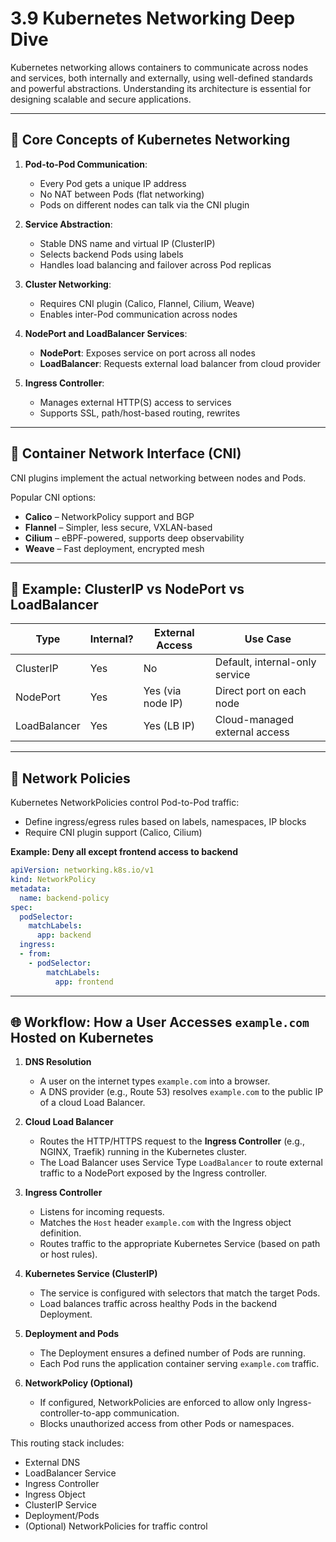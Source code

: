
# 3.9 Kubernetes Networking Deep Dive

Kubernetes networking allows containers to communicate across nodes and services, both internally and externally, using well-defined standards and powerful abstractions. Understanding its architecture is essential for designing scalable and secure applications.

---

## 🧱 Core Concepts of Kubernetes Networking

1. **Pod-to-Pod Communication**:
   - Every Pod gets a unique IP address
   - No NAT between Pods (flat networking)
   - Pods on different nodes can talk via the CNI plugin

2. **Service Abstraction**:
   - Stable DNS name and virtual IP (ClusterIP)
   - Selects backend Pods using labels
   - Handles load balancing and failover across Pod replicas

3. **Cluster Networking**:
   - Requires CNI plugin (Calico, Flannel, Cilium, Weave)
   - Enables inter-Pod communication across nodes

4. **NodePort and LoadBalancer Services**:
   - **NodePort**: Exposes service on port across all nodes
   - **LoadBalancer**: Requests external load balancer from cloud provider

5. **Ingress Controller**:
   - Manages external HTTP(S) access to services
   - Supports SSL, path/host-based routing, rewrites

---

## 🔌 Container Network Interface (CNI)

CNI plugins implement the actual networking between nodes and Pods.

Popular CNI options:
- **Calico** – NetworkPolicy support and BGP
- **Flannel** – Simpler, less secure, VXLAN-based
- **Cilium** – eBPF-powered, supports deep observability
- **Weave** – Fast deployment, encrypted mesh

---

## 🧪 Example: ClusterIP vs NodePort vs LoadBalancer

| Type          | Internal? | External Access | Use Case                        |
|---------------|-----------|------------------|----------------------------------|
| ClusterIP     | Yes       | No               | Default, internal-only service   |
| NodePort      | Yes       | Yes (via node IP)| Direct port on each node        |
| LoadBalancer  | Yes       | Yes (LB IP)      | Cloud-managed external access    |

---

## 🔐 Network Policies

Kubernetes NetworkPolicies control Pod-to-Pod traffic:
- Define ingress/egress rules based on labels, namespaces, IP blocks
- Require CNI plugin support (Calico, Cilium)

**Example: Deny all except frontend access to backend**
```yaml
apiVersion: networking.k8s.io/v1
kind: NetworkPolicy
metadata:
  name: backend-policy
spec:
  podSelector:
    matchLabels:
      app: backend
  ingress:
  - from:
    - podSelector:
        matchLabels:
          app: frontend
```

---

## 🌐 Workflow: How a User Accesses `example.com` Hosted on Kubernetes

1. **DNS Resolution**
   - A user on the internet types `example.com` into a browser.
   - A DNS provider (e.g., Route 53) resolves `example.com` to the public IP of a cloud Load Balancer.

2. **Cloud Load Balancer**
   - Routes the HTTP/HTTPS request to the **Ingress Controller** (e.g., NGINX, Traefik) running in the Kubernetes cluster.
   - The Load Balancer uses Service Type `LoadBalancer` to route external traffic to a NodePort exposed by the Ingress controller.

3. **Ingress Controller**
   - Listens for incoming requests.
   - Matches the `Host` header `example.com` with the Ingress object definition.
   - Routes traffic to the appropriate Kubernetes Service (based on path or host rules).

4. **Kubernetes Service (ClusterIP)**
   - The service is configured with selectors that match the target Pods.
   - Load balances traffic across healthy Pods in the backend Deployment.

5. **Deployment and Pods**
   - The Deployment ensures a defined number of Pods are running.
   - Each Pod runs the application container serving `example.com` traffic.

6. **NetworkPolicy (Optional)**
   - If configured, NetworkPolicies are enforced to allow only Ingress-controller-to-app communication.
   - Blocks unauthorized access from other Pods or namespaces.

This routing stack includes:
- External DNS
- LoadBalancer Service
- Ingress Controller
- Ingress Object
- ClusterIP Service
- Deployment/Pods
- (Optional) NetworkPolicies for traffic control
